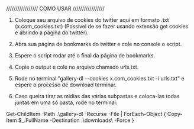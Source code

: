 ///////////////// COMO USAR /////////////////


1. Coloque seu arquivo de cookies do twitter aqui em formato .txt (x.com_cookies.txt) (Possível de se fazer usando extensão get cookies e abrindo a página do twitter).

2. Abra sua página de bookmarks do twitter e cole no console o script.

3. Espere o script rodar até o final da página de bookmarks.

4. Copie o output e cole no arquivo chamado urls.txt.

5. Rode no terminal "gallery-dl --cookies x.com_cookies.txt -i urls.txt" e espere o processo de download terminar.

6. Caso queira tirar as midias das várias subpastas e coloca-las todas juntas em uma só pasta, rode no terminal: 

Get-ChildItem -Path .\gallery-dl -Recurse -File |
    ForEach-Object {
        Copy-Item $_.FullName -Destination .\downloads\ -Force
    }
